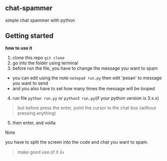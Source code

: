 ## chat-spammer
simple chat spammer with python

## Getting started
**how to use it**
1. clone this repo `git clone`
2. go into the folder using terminal
3. before run the file, you have to change the message you want to spam
* you can edit using the note `notepad run.py` then edit 'pesan' to message you want to send
* and you also have to set how many times the message will be looped
4. run file `python run.py` or `python3 run.py`(if your python version is 3.x.x)
  > but before press the enter, point the cursor to the chat box (without pressing anything)
5. then enter, and voilla

> [!NOTE]
> you have to split the screen into the code and chat you want to spam.

> make good use of it :+1:
